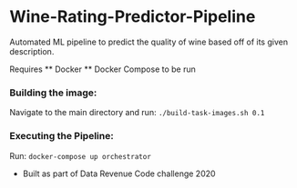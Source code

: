 # Wine-Rating-Predictor-Pipeline

Automated ML pipeline to predict the quality of wine based off of its given description.

Requires 
** Docker
** Docker Compose 
to be run 

### Building the image:
Navigate to the main directory and run:
`./build-task-images.sh 0.1`

### Executing the Pipeline:

Run: `docker-compose up orchestrator`



* Built as part of Data Revenue Code challenge 2020
